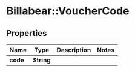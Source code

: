 # Billabear::VoucherCode

## Properties
Name | Type | Description | Notes
------------ | ------------- | ------------- | -------------
**code** | **String** |  | 

